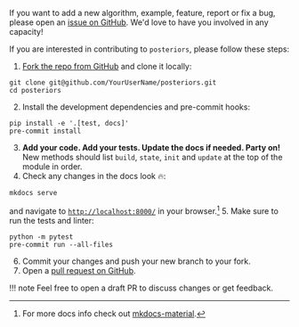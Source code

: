 If you want to add a new algorithm, example, feature, report or fix a bug, please open 
an [issue on GitHub](https://github.com/normal-computing/posteriors/issues). 
We'd love to have you involved in any capacity!

If you are interested in contributing to `posteriors`, please follow these steps:

1. [Fork the repo from GitHub](https://github.com/normal-computing/posteriors/fork)
and clone it locally:
```
git clone git@github.com/YourUserName/posteriors.git
cd posteriors
```
2. Install the development dependencies and pre-commit hooks:
```
pip install -e '.[test, docs]'
pre-commit install
```
3. **Add your code. Add your tests. Update the docs if needed. Party on!**  
    New methods should list `build`, `state`, `init` and `update`
    at the top of the module in order.
4. Check any changes in the docs look 🔥:
```
mkdocs serve
```
and navigate to [`http://localhost:8000/`](`http://localhost:8000/`) in your browser.[^1]
5. Make sure to run the tests and linter:
```
python -m pytest
pre-commit run --all-files
```
6. Commit your changes and push your new branch to your fork.
7. Open a [pull request on GitHub](https://github.com/normal-computing/posteriors/pulls).

[^1]: For more docs info check out [mkdocs-material](https://squidfunk.github.io/mkdocs-material/).


!!! note
    Feel free to open a draft PR to discuss changes or get feedback.
